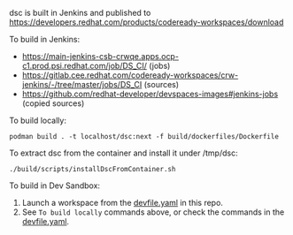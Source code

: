 dsc is built in Jenkins and published to https://developers.redhat.com/products/codeready-workspaces/download

To build in Jenkins:

* https://main-jenkins-csb-crwqe.apps.ocp-c1.prod.psi.redhat.com/job/DS_CI/ (jobs)
* https://gitlab.cee.redhat.com/codeready-workspaces/crw-jenkins/-/tree/master/jobs/DS_CI (sources)
* https://github.com/redhat-developer/devspaces-images#jenkins-jobs (copied sources)

To build locally:

```
podman build . -t localhost/dsc:next -f build/dockerfiles/Dockerfile 
```

To extract dsc from the container and install it under /tmp/dsc:

```
./build/scripts/installDscFromContainer.sh
```

To build in Dev Sandbox:

1. Launch a workspace from the [devfile.yaml](devfile.yaml) in this repo.
2. See `To build locally` commands above, or check the commands in the [devfile.yaml](devfile.yaml).

